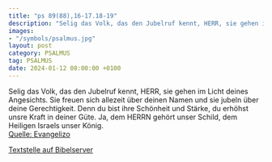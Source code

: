 ```yaml
---
title: "ps 89(88),16-17.18-19"
description: "Selig das Volk, das den Jubelruf kennt, HERR, sie gehen im Licht deines Angesichts. Sie freuen sich allezeit über deinen Namen und sie jubeln über deine Gerechtigkeit.  Denn du bist ihre Schönheit und Stärke, du erhöhst unsre Kraft in deiner Güte. Ja, dem HERRN gehört unser Schil...."
images:
- "/symbols/psalmus.jpg"
layout: post
category: PSALMUS
tag: PSALMUS
date: 2024-01-12 08:00:00 +0100
---
```

Selig das Volk, das den Jubelruf kennt, HERR, sie gehen im Licht deines Angesichts.
Sie freuen sich allezeit über deinen Namen und sie jubeln über deine Gerechtigkeit. 
Denn du bist ihre Schönheit und Stärke, du erhöhst unsre Kraft in deiner Güte.
Ja, dem HERRN gehört unser Schild, dem Heiligen Israels unser König.<!--more--><br>
[Quelle: Evangelizo](https://evangeliumtagfuertag.org/DE/gospel)

[Textstelle auf Bibelserver](https://www.bibleserver.com/EU/ps89(88),16-17.18-19)
